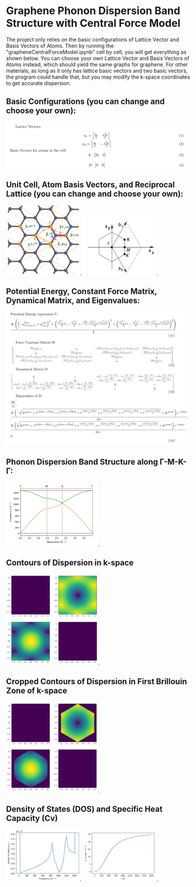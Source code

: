 # Graphene Phonon Dispersion Band Structure with Central Force Model
The project only relies on the basic configurations of Lattice Vector and Basis Vectors of Atoms. Then by running the "grapheneCentralForceModel.ipynb" cell by cell, you will get everything as shown below. You can choose your own Lattice Vector and Basis Vectors of Atoms instead, which should yield the same graphs for graphene. For other materials, as long as it only has lattice basic vectors and two basic vectors, the program could handle that, but you may modify the k-space coordinates to get accurate dispersion.

## Basic Configurations (you can change and choose your own):
![](imgs/configs.png)

## Unit Cell, Atom Basis Vectors, and Reciprocal Lattice (you can change and choose your own):
<img src="imgs/unitcells.png" width="40%">.
<img src="imgs/kspace.png" width="40%">.

## Potential Energy, Constant Force Matrix, Dynamical Matrix, and Eigenvalues:
![](imgs/expressions.png)

## Phonon Dispersion Band Structure along Γ-M-K-Γ:
<img src="imgs/dispersion.png" width="50%">.

## Contours of Dispersion in k-space
<img src="imgs/contour.png" width="50%">.

## Cropped Contours of Dispersion in First Brillouin Zone of k-space
<img src="imgs/contourcropped.png" width="50%">.

## Density of States (DOS) and Specific Heat Capacity (Cv)
<img src="imgs/dos.png" width="40%">.
<img src="imgs/cv.png" width="40%">.
